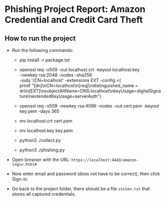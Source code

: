 # Phishing Project Report: Amazon Credential and Credit Card Theft

## How to run the project

- Run the following commands:

  - pip install -r package.txt
  - openssl req -x509 -out localhost.crt -keyout localhost.key \
    -newkey rsa:2048 -nodes -sha256 \
    -subj '/CN=localhost' -extensions EXT -config <( \
     printf "[dn]\nCN=localhost\n[req]\ndistinguished_name = dn\n[EXT]\nsubjectAltName=DNS:localhost\nkeyUsage=digitalSignature\nextendedKeyUsage=serverAuth")

  - openssl req -x509 -newkey rsa:4096 -nodes -out cert.pem -keyout key.pem -days 365
  - mv localhost.crt cert.pem
  - mv localhost.key key.pem
  - python3 ./collect.py
  - python3 ./phishing.py

- Open browser with the URL: `https://localhost:4443/amazon-login.html#`

- Now enter email and password (does not have to be correct), then click Sign-in.

- Go back to the project folder, there should be a file `stolen.txt` that stores all captured credentials.
